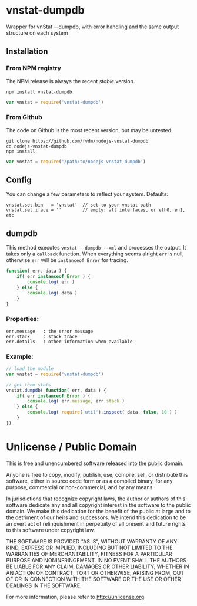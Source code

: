 vnstat-dumpdb
=============


Wrapper for vnStat --dumpdb, with error handling and the same output structure on each system


## Installation

### From NPM registry

The NPM release is always the recent *stable* version.

```
npm install vnstat-dumpdb
```

```js
var vnstat = require('vnstat-dumpdb')
```

### From Github

The code on Github is the most recent version, but may be untested.

```
git clone https://github.com/fvdm/nodejs-vnstat-dumpdb
cd nodejs-vnstat-dumpdb
npm install
```

```js
var vnstat = require('/path/to/nodejs-vnstat-dumpdb')
```


## Config

You can change a few parameters to reflect your system. Defaults:

```
vnstat.set.bin   = 'vnstat'  // set to your vnstat path
vnstat.set.iface = ''        // empty: all interfaces, or eth0, en1, etc
```


## dumpdb

This method executes `vnstat --dumpdb --xml` and processes the output. It takes only a `callback` function. When everything seems alright `err` is null, otherwise `err` will be `instanceof Error` for tracing.

```js
function( err, data ) {
	if( err instanceof Error ) {
		console.log( err )
	} else {
		console.log( data )
	}
}
```


### Properties:

```
err.message   : the error message
err.stack     : stack trace
err.details   : other information when available
```


### Example:

```js
// load the module
var vnstat = require('vnstat-dumpdb')

// get them stats
vnstat.dumpdb( function( err, data ) {
	if( err instanceof Error ) {
		console.log( err.message, err.stack )
	} else {
		console.log( require('util').inspect( data, false, 10 ) )
	}
})
```


Unlicense / Public Domain
=========================


This is free and unencumbered software released into the public domain.

Anyone is free to copy, modify, publish, use, compile, sell, or
distribute this software, either in source code form or as a compiled
binary, for any purpose, commercial or non-commercial, and by any
means.

In jurisdictions that recognize copyright laws, the author or authors
of this software dedicate any and all copyright interest in the
software to the public domain. We make this dedication for the benefit
of the public at large and to the detriment of our heirs and
successors. We intend this dedication to be an overt act of
relinquishment in perpetuity of all present and future rights to this
software under copyright law.

THE SOFTWARE IS PROVIDED "AS IS", WITHOUT WARRANTY OF ANY KIND,
EXPRESS OR IMPLIED, INCLUDING BUT NOT LIMITED TO THE WARRANTIES OF
MERCHANTABILITY, FITNESS FOR A PARTICULAR PURPOSE AND NONINFRINGEMENT.
IN NO EVENT SHALL THE AUTHORS BE LIABLE FOR ANY CLAIM, DAMAGES OR
OTHER LIABILITY, WHETHER IN AN ACTION OF CONTRACT, TORT OR OTHERWISE,
ARISING FROM, OUT OF OR IN CONNECTION WITH THE SOFTWARE OR THE USE OR
OTHER DEALINGS IN THE SOFTWARE.

For more information, please refer to <http://unlicense.org>
